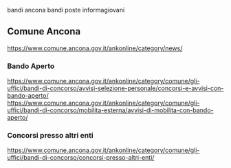 
bandi ancona
bandi poste
informagiovani

## Comune Ancona

https://www.comune.ancona.gov.it/ankonline/category/news/

### Bando Aperto 

https://www.comune.ancona.gov.it/ankonline/category/comune/gli-uffici/bandi-di-concorso/avvisi-selezione-personale/concorsi-e-avvisi-con-bando-aperto/
https://www.comune.ancona.gov.it/ankonline/category/comune/gli-uffici/bandi-di-concorso/mobilita-esterna/avvisi-di-mobilita-con-bando-aperto/

### Concorsi presso altri enti

https://www.comune.ancona.gov.it/ankonline/category/comune/gli-uffici/bandi-di-concorso/concorsi-presso-altri-enti/


